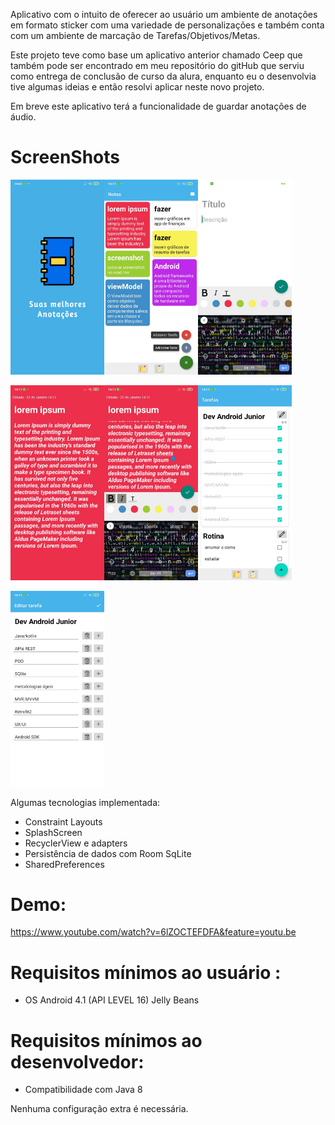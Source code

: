 Aplicativo com o intuito de oferecer ao usuário um ambiente de anotações em formato sticker com uma variedade de personalizações e também conta com um ambiente de marcação de Tarefas/Objetivos/Metas.

Este projeto teve como base um aplicativo anterior chamado Ceep que também pode ser encontrado em meu repositório do gitHub que serviu como entrega de conclusão de curso da alura, enquanto eu o desenvolvia tive algumas ideias e então resolvi aplicar neste novo projeto.

Em breve este aplicativo terá a funcionalidade de guardar anotações de áudio.
# ScreenShots 

<img src="screenshots/splashScreen.jpeg" width ="150" ><img src="screenshots/mainActivity.jpeg" width ="150" ><img src="screenshots/novaNota.jpeg" width ="150" >

<img src="screenshots/Nota.jpeg" width ="150" ><img src="screenshots/editaNota.jpeg" width ="150" ><img src="screenshots/Tarefas.jpeg" width ="150" >

<img src="screenshots/EditaTarefas.jpeg" width ="150" >




Algumas tecnologias implementada:
- Constraint Layouts
- SplashScreen
- RecyclerView e adapters 
- Persistência de dados com Room SqLite
- SharedPreferences
# Demo: 
https://www.youtube.com/watch?v=6lZOCTEFDFA&feature=youtu.be
# Requisitos mínimos ao usuário :
 - OS Android 4.1 (API LEVEL 16) Jelly Beans
	
# Requisitos mínimos ao desenvolvedor:
 - Compatibilidade com Java 8

Nenhuma configuração extra é necessária.

